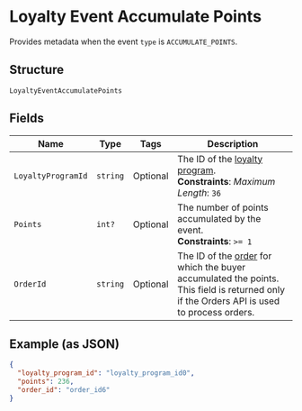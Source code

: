 
# Loyalty Event Accumulate Points

Provides metadata when the event `type` is `ACCUMULATE_POINTS`.

## Structure

`LoyaltyEventAccumulatePoints`

## Fields

| Name | Type | Tags | Description |
|  --- | --- | --- | --- |
| `LoyaltyProgramId` | `string` | Optional | The ID of the [loyalty program](#type-LoyaltyProgram).<br>**Constraints**: *Maximum Length*: `36` |
| `Points` | `int?` | Optional | The number of points accumulated by the event.<br>**Constraints**: `>= 1` |
| `OrderId` | `string` | Optional | The ID of the [order](#type-Order) for which the buyer accumulated the points.<br>This field is returned only if the Orders API is used to process orders. |

## Example (as JSON)

```json
{
  "loyalty_program_id": "loyalty_program_id0",
  "points": 236,
  "order_id": "order_id6"
}
```

